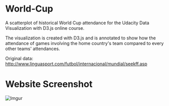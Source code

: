 # World-Cup
A scatterplot of historical World Cup attendance for the Udacity Data Visualization with D3.js online course.

The visualization is created with D3.js and is annotated to show how the attendance of games involving the home country's team compared to every other teams' attendances.

Original data: http://www.linguasport.com/futbol/internacional/mundial/seekff.asp

# Website Screenshot
![Imgur](https://i.imgur.com/ljKo85U.png)
